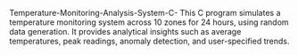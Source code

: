 Temperature-Monitoring-Analysis-System-C-
This C program simulates a temperature monitoring system across 10 zones for 24 hours, using random data generation. It provides analytical insights such as average temperatures, peak readings, anomaly detection, and user-specified trends.
